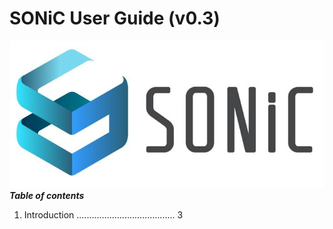 # SONiC User Guide (v0.3)  
![SONiC_Logo](https://github.com/deviprasad80/hello-world/blob/e7d21d2b327edc7903b015171bdcc7a12f14ded8/SONIC_logo.png )  
__*Table of contents*__  
1. Introduction ....................................... 3

